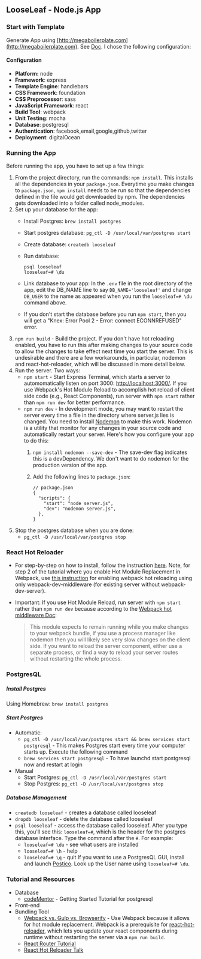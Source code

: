 ## LooseLeaf - Node.js App

### Start with Template
Generate App using [http://megaboilerplate.com](http://megaboilerplate.com). See [Doc](https://github.com/sahat/megaboilerplate#getting-started). I chose the following configuration:
#### Configuration
- **Platform:** node
- **Framework**: express
- **Template Engine**: handlebars
- **CSS Framework**: foundation
- **CSS Preprocessor**: sass
- **JavaScript Framework**: react
- **Build Tool**: webpack
- **Unit Testing**: mocha
- **Database**: postgresql
- **Authentication**: facebook,email,google,github,twitter
- **Deployment**: digitalOcean

### Running the App

Before running the app, you have to set up a few things:

1. From the project directory, run the commands: `npm install`. This installs all the dependencies in your `package.json`. Everytime you make changes to `package.json`, `npm install` needs to be run so that the dependencies defined in the file would get downloaded by npm. The dependencies gets downloaded into a folder called node_modules.
2. Set up your database for the app:
	* Install Postgres:  `brew install postgres`
	* Start postgres database: 
	 	`pg_ctl -D /usr/local/var/postgres start`
	* Create database: `createdb looseleaf`
	* Run database:
	
		```
		psql looseleaf
		looseleaf=# \du
		``` 
	* Link database to your app: In the `.env` file in the root directory of the app, edit the DB_NAME line to say `DB_NAME='looseleaf'` and change `DB_USER` to the name as appeared when you run the `looseleaf=# \du` command above.
	* If you don't start the database before you run `npm start`, then you will get a "Knex: Error Pool 2 - Error: connect ECONNREFUSED" error. 
3. `npm run build` - Build the project. If you don't have hot reloading enabled, you have to run this after making changes to your source code to allow the changes to take effect next time you start the server. This is undesirable and there are a few workarounds, in particular, nodemon and react-hot-reloader, which will be discussed in more detail below.
4. Run the server. Two ways:
	*  `npm start` - Start Express Terminal, which starts a server to automomatically listen on port 3000: [http://localhost:3000/](http://localhost:3000/). If you use Webpack's Hot Module Reload to accomplish hot reload of client side code (e.g., React Components), run server with `npm start` rather than `npm run dev` for better performance.
	* `npm run dev` - In development mode, you may want to restart the server every time a file in the directory where server.js lies is changed. You need to install [Nodemon](https://www.npmjs.com/package/nodemon) to make this work. Nodemon is a utility that monitor for any changes in your source code and automatically restart your server. Here's how you configure your app to do this:
		1. `npm install nodemon --save-dev` - The save-dev flag indicates this is a devDependency. We don't want to do nodemon for the production version of the app.
		2. Add the following lines to `package.json`:
		
			```
			// package.json
			{
			  "scripts": {
			    "start": "node server.js",
			    "dev": "nodemon server.js",
	    	  },
	    	}
			```
5. Stop the postgres database when you are done:
	* `pg_ctl -D /usr/local/var/postgres stop` 

### React Hot Reloader
* For step-by-step on how to install, follow the instruction [here](https://github.com/gaearon/react-hot-loader). Note, for step 2 of the tutorial where you enable Hot Module Replacement in Webpack, use [this instruction](https://github.com/glenjamin/webpack-hot-middleware) for enabling webpack hot reloading using only webpack-dev-middleware (for existing server without webpack-dev-server).
* Important: If you use Hot Module Reload, run server with `npm start` rather than `npm run dev` because according to the [Webpack hot middleware Doc](https://github.com/glenjamin/webpack-hot-middleware):

	> This module expects to remain running while you make changes to your webpack bundle, if you use a process manager like nodemon then you will likely see very slow changes on the client side. If you want to reload the server component, either use a separate process, or find a way to reload your server routes without restarting the whole process.

### PostgresQL

##### Install Postgres
Using Homebrew:  `brew install postgres`
##### Start Postgres
* Automatic:
	* `pg_ctl -D /usr/local/var/postgres start && brew services start postgresql` - This makes Postgres start every time your computer starts up. Execute the following command
	* `brew services start postgresql` - To have launchd start postgresql now and restart at login
* Manual
	* Start Postgres: `pg_ctl -D /usr/local/var/postgres start`
	* Stop Postgres: `pg_ctl -D /usr/local/var/postgres stop`

##### Database Management
* `createdb looseleaf` - creates a database called looseleaf
* `dropdb looseleaf` - delete the database called looseleaf
* `psql looseleaf` - access the database called looseleaf. After you type this, you'll see this: `looseleaf=#`, which is the header for the postgres database interface. Type the command after the `#`. For example:
	* `looseleaf=# \du` - see what users are installed
	* `looseleaf=# \h` - help
	* `looseleaf=# \q` - quit
If you want to use a PostgresQL GUI, install and launch [Postico](https://eggerapps.at/postico/). Look up the User name using `looseleaf=# \du`.

### Tutorial and Resources
* Database
	* [codeMentor](https://www.codementor.io/devops/tutorial/getting-started-postgresql-server-mac-osx) - Getting Started Tutorial for postgresql
* Front-end
* Bundling Tool
	* [Webpack vs. Gulp vs. Browserify](https://www.youtube.com/watch?v=xsSnOQynTHs) - Use Webpack because it allows for hot module replacement. Webpack is a prerequisite for [react-hot-reloader](https://github.com/gaearon/react-hot-loader), which lets you update your react components during runtime without restarting the server via a `npm run build`.
	* [React Router Tutorial](https://reacttraining.com/react-router/web/example/route-config)
	* [React Hot Reloader Talk](https://www.youtube.com/watch?v=xsSnOQynTHs)
